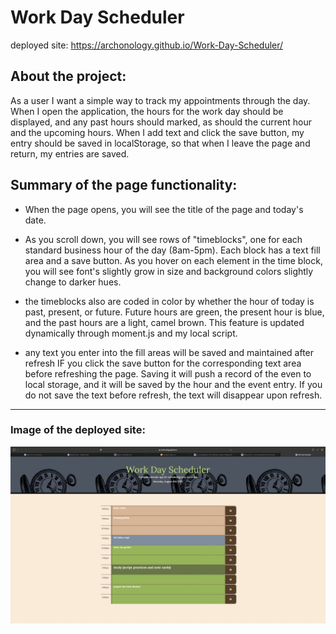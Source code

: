 # Work Day Scheduler

deployed site: https://archonology.github.io/Work-Day-Scheduler/

## About the project:

As a user I want a simple way to track my appointments through the day. When I open the application, the hours for the work day should be displayed, and any past hours should marked, as should the current hour and the upcoming hours.  When I add text and click the save button, my entry should be saved in localStorage, so that when I leave the page and return, my entries are saved.

## Summary of the page functionality:

- When the page opens, you will see the title of the page and today's date. 

- As you scroll down, you will see rows of "timeblocks", one for each standard business hour of the day (8am-5pm). Each block has a text fill area and a save button. As you hover on each element in the time block, you will see font's slightly grow in size and background colors slightly change to darker hues.  

- the timeblocks also are coded in color by whether the hour of today is past, present, or future.  Future hours are green, the present hour is blue, and the past hours are a light, camel brown.  This feature is updated dynamically through moment.js and my local script.  

- any text you enter into the fill areas will be saved and maintained after refresh IF you click the save button for the corresponding text area before refreshing the page. Saving it will push a record of the even to local storage, and it will be saved by the hour and the event entry.  If you do not save the text before refresh, the text will disappear upon refresh.  

-----------------------
### Image of the deployed site:
 <img src="./assests/Objects/Screen Shot 2022-08-06 at 11.44.00 AM.png" alt="Screenshot of deployed page">




